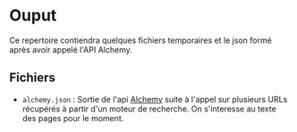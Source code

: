 # Ouput
Ce repertoire contiendra quelques fichiers temporaires et le json formé après avoir appelé l'API Alchemy.

## Fichiers
 - `alchemy.json` : Sortie de l'api [Alchemy](http://www.alchemyapi.com/products/demo/alchemylanguage) suite à l'appel sur plusieurs URLs récupérés à partir d'un moteur de recherche. On s'interesse au texte des pages pour le moment.